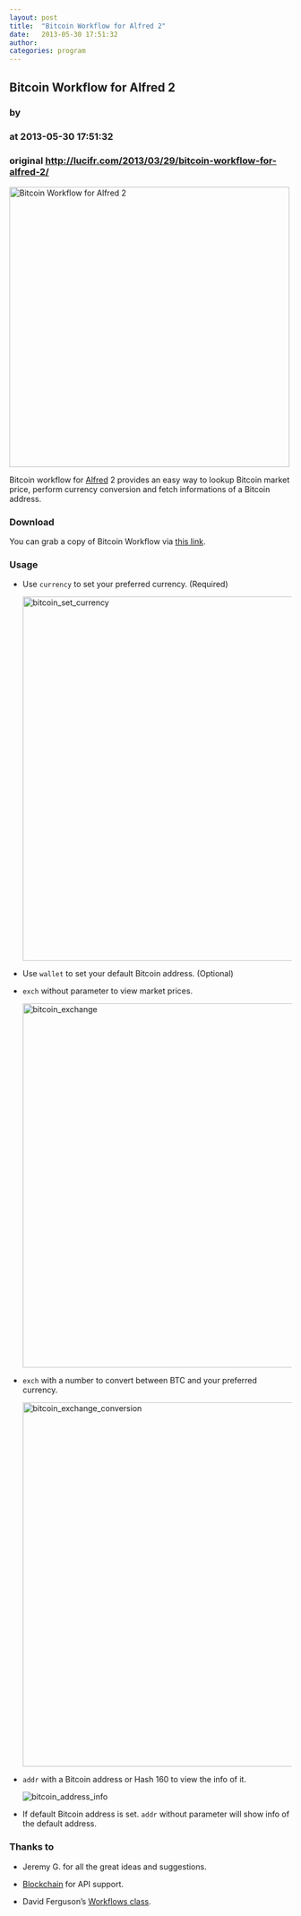 ```yaml
---
layout: post
title:  "Bitcoin Workflow for Alfred 2"
date:   2013-05-30 17:51:32
author: 
categories: program
---
```


## Bitcoin Workflow for Alfred 2
### by 
### at 2013-05-30 17:51:32
### original <http://lucifr.com/2013/03/29/bitcoin-workflow-for-alfred-2/>

<p><img src="http://cdn.lucifr.com/uploads/bitcoin_workflow_for_alfred_2_1364565406.png" width="500" title="Bitcoin Workflow for Alfred 2"></p>

<p>Bitcoin workflow for <a href="http://lucifr.com/tags/alfred">Alfred</a> 2 provides an easy way to lookup Bitcoin market price, perform currency conversion and fetch informations of a Bitcoin address.</p>

<h3>Download</h3>

<p>You can grab a copy of Bitcoin Workflow via <a href="https://github.com/lucifr/Alfredv2-Extensions/raw/master/Bitcoin.alfredworkflow">this link</a>.</p>

<h3>Usage</h3>

<ul>
<li><p>Use <code>currency</code> to set your preferred currency. (Required)</p>

<p>  <img src="http://cdn.lucifr.com/uploads/bitcoin_set_currency.png" width="650" title="bitcoin_set_currency"></p></li>
<li><p>Use <code>wallet</code> to set your default Bitcoin address. (Optional)</p></li>
<li><p><code>exch</code> without parameter to view market prices.</p>

<p>  <img src="http://cdn.lucifr.com/uploads/bitcoin_exchange.png" width="650" title="bitcoin_exchange"></p></li>
<li><p><code>exch</code> with a number to convert between BTC and your preferred currency.</p>

<p>  <img src="http://cdn.lucifr.com/uploads/bitcoin_exchange_conversion.png" width="650" title="bitcoin_exchange_conversion"></p></li>
<li><p><code>addr</code> with a Bitcoin address or Hash 160 to view the info of it.</p>

<p>  <img src="http://cdn.lucifr.com/uploads/bitcoin_address_info.png" title="bitcoin_address_info"></p></li>
<li><p>If default Bitcoin address is set. <code>addr</code> without parameter will show info of the default address.</p></li>
</ul>


<h3>Thanks to</h3>

<ul>
<li><p>Jeremy G. for all the great ideas and suggestions.</p></li>
<li><p><a href="http://blockchain.info">Blockchain</a> for API support.</p></li>
<li><p>David Ferguson’s <a href="http://dferg.us/workflows-class/">Workflows class</a>.</p></li>
</ul>